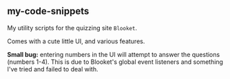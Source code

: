 ## my-code-snippets

My utility scripts for the quizzing site `Blooket`.

Comes with a cute little UI, and various features.

**Small bug:** entering numbers in the UI will attempt to answer the questions (numbers 1-4). This is due to Blooket's global event listeners and something I've tried and failed to deal with.
